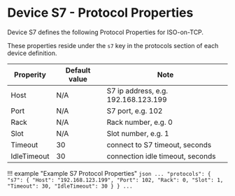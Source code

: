 # Device S7 - Protocol Properties

Device S7 defines the following Protocol Properties for ISO-on-TCP.

These properties reside under the `s7` key in the protocols section of each device definition.

| Properity   | Default value | Note                                |
| ----------- | ------------- | ----------------------------------- |
| Host        | N/A           | S7 ip address, e.g. 192.168.123.199 |
| Port        | N/A           | S7 port, e.g. 102                   |
| Rack        | N/A           | Rack number, e.g. 0                 |
| Slot        | N/A           | Slot number, e.g. 1                 |
| Timeout     | 30            | connect to S7 timeout, seconds      |
| IdleTimeout | 30            | connection idle timeout, seconds    |

!!! example "Example S7 Protocol Properties"
    ```json
    ...
    "protocols": {
        "s7": {
            "Host": "192.168.123.199",
            "Port": 102,
            "Rack": 0,
            "Slot": 1,
            "Timeout": 30,
            "IdleTimeout": 30
        }
    }
    ...
    ```
